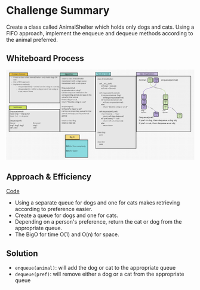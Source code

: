 # Challenge Summary
Create a class called AnimalShelter which holds only dogs and cats. Using a FIFO approach, implement the enqueue and
dequeue methods according to the animal preferred.

## Whiteboard Process
![AnimalShelter](AnimalShelter.png)

## Approach & Efficiency
[Code](/code_challenges/stack_queue_animal_shelter.py)
* Using a separate queue for dogs and one for cats makes retrieving according to preference easier.
* Create a queue for dogs and one for cats.
* Depending on a person's preference, return the cat or dog from the appropriate queue.
* The BigO for time O(1) and O(n) for space.

## Solution
* `enqueue(animal)`: will add the dog or cat to the appropriate queue
* `dequeue(pref)`: will remove either a dog or a cat from the appropriate queue
